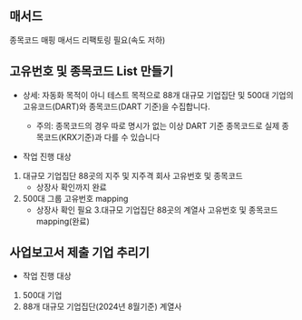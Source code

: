 ## 매서드
종목코드 매핑 매서드 리팩토링 필요(속도 저하)

## 고유번호 및 종목코드 List 만들기

* 상세: 자동화 목적이 아니 테스트 목적으로 88개 대규모 기업집단 및 500대 기업의 고유코드(DART)와 종목코드(DART 기준)을 수집합니다.
  - 주의: 종목코드의 경우 따로 명시가 없는 이상 DART 기준 종목코드로 실제 종목코드(KRX기준)과 다를 수 있습니다

* 작업 진행 대상
1. 대규모 기업집단 88곳의 지주 및 지주격 회사 고유번호 및 종목코드
    *  상장사 확인까지 완료
3. 500대 그룹 고유번호 mapping
    * 상장사 확인 필요
3.대규모 기업집단 88곳의 계열사 고유번호 및 종목코드 mapping(완료)



## 사업보고서 제출 기업 추리기

* 작업 진행 대상
1. 500대 기업
2. 88개 대규모 기업집단(2024년 8월기준) 계열사


